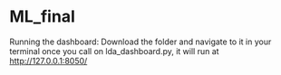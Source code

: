 # ML_final

Running the dashboard: 
  Download the folder and navigate to it in your terminal once you call on lda_dashboard.py, it will run at http://127.0.0.1:8050/
